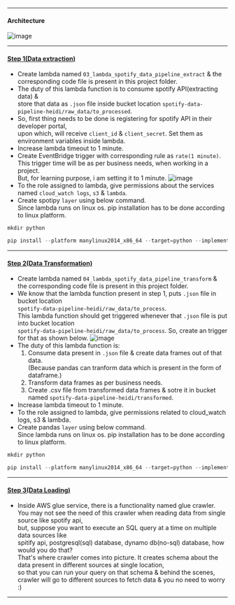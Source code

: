 --------------------------------------------------------------------------------------------------------------------------------------------------------------------
#### Architecture
![image](https://github.com/user-attachments/assets/5d7aca78-c5c7-4d63-8166-997d94039fe9)

--------------------------------------------------------------------------------------------------------------------------------------------------------------------
#### <ins>Step 1(Data extraction)</ins>
- Create lambda named `03_lambda_spotify_data_pipeline_extract` & the corresponding code file is present in this project folder.
- The duty of this lambda function is to consume spotify API(extracting data) &</br>
  store that data as `.json` file inside bucket location `spotify-data-pipeline-heidi/raw_data/to_processed`.</br>
- So, first thing needs to be done is registering for spotify API in their developer portal,</br>
  upon which, will receive `client_id` & `client_secret`. Set them as environment variables inside lambda.</br>
- Increase lambda timeout to 1 minute.
- Create EventBridge trigger with corresponding rule as `rate(1 minute)`.</br>
  This trigger time will be as per business needs, when working in a project.</br>
  But, for learning purpose, i am setting it to 1 minute.
  ![image](https://github.com/user-attachments/assets/78bd0d1f-2bb5-4399-846e-1d10395460c5)
- To the role assigned to lambda, give permissions about the services named `cloud_watch logs`, `s3` & `lambda`.
- Create spotipy `layer` using below command.</br>
  Since lambda runs on linux os. pip installation has to be done according to linux platform.</br>
```python
mkdir python

pip install --platform manylinux2014_x86_64 --target=python --implementation cp --python-version 3.13 --only-binary=:all: --upgrade spotipy -t "C:/Users/swaro/Desktop/python"
  ```
--------------------------------------------------------------------------------------------------------------------------------------------------------------------
#### <ins>Step 2(Data Transformation)</ins></br>
- Create lambda named `04_lambda_spotify_data_pipeline_transform` & the corresponding code file is present in this project folder.
- We know that  the lambda function present in step 1, puts `.json` file in bucket location</br>
  `spotify-data-pipeline-heidi/raw_data/to_process`.</br>
  This lambda function should get triggered whenever that `.json` file is put into bucket location</br>
  `spotify-data-pipeline-heidi/raw_data/to_process`.
  So, create an trigger for that as shown below.
  ![image](https://github.com/user-attachments/assets/1df651d9-752b-4a16-a652-b53041206fa5)
- The duty of this lambda function is:</br>
  1. Consume data present in `.json` file & create data frames out of that data.</br>
     (Because pandas can tranform data which is present in the form of dataframe.)</br>
  2. Transform data frames as per business needs.</br>
  3. Create .csv file from transformed data frames & sotre it in bucket named `spotify-data-pipeline-heidi/transformed`.</br>
- Increase lambda timeout to 1 minute.
- To the role assigned to lambda, give permissions related to cloud_watch logs, s3 & lambda.
- Create pandas `layer` using below command.</br>
  Since lambda runs on linux os. pip installation has to be done according to linux platform.</br>
```python
mkdir python

pip install --platform manylinux2014_x86_64 --target=python --implementation cp --python-version 3.13 --only-binary=:all: --upgrade spotipy -t "C:/Users/swaro/Desktop/python"
  ```
--------------------------------------------------------------------------------------------------------------------------------------------------------------------
#### <ins>Step 3(Data Loading)</ins></br>
- Inside AWS glue service, there is a functionality named glue crawler.</br>
  You may not see the need of this crawler when reading data from single source like spotify api,</br>
  but, suppose you want to execute an SQL query at a time on multiple data sources like</br>
  spitify api, postgresql(sql) database, dynamo db(no-sql) database, how would you do that?</br>
  That's where crawler comes into picture. It creates schema about the data present in different sources at single location,</br>
  so that you can run your query on that schema & behind the scenes,</br>
  crawler will go to different sources to fetch data & you no need to worry :)
--------------------------------------------------------------------------------------------------------------------------------------------------------------------
